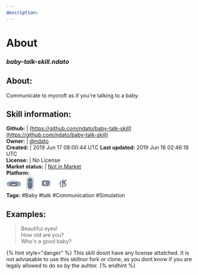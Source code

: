 ```yaml
---
description: 
---
```


# About  
### _baby-talk-skill.ndato_  
## About:  
Communicate to mycroft as if you're talking to a baby.

## Skill information:  
**Github:** | [https://github.com/ndato/baby-talk-skill](https://github.com/ndato/baby-talk-skill)  
**Owner:** | [@ndato](https://github.com/ndato)  
**Created:** | 2019 Jun 17 08:00:44 UTC  **Last updated:** 2019 Jun 18 02:46:18 UTC  
**License:** | No License  
**Market status:** | [Not in Market](https://market.mycroft.ai/skill/)  
**Platform:**  
 ![Mark I](../.gitbook/assets/mark-1-icon.png)  ![Mark II](../.gitbook/assets/mark-2-icon.png)  ![Picroft](../.gitbook/assets/picroft-icon.png)  ![plasmoid](../.gitbook/assets/kde.png)   
**Tags:** \#Baby \#talk \#Communication \#Simulation   
## Examples:  
> Beautiful eyes!  
> How old are you?  
> Who's a good baby?  
  
{% hint style="danger" %}
This skill dosnt have any license attatched. It is not adviasable to use this skillnor fork or clone, as you dont know if you are legaly allowed to do so by the auhtor.
{% endhint %}
